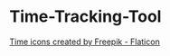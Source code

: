 # Time-Tracking-Tool
<a href="https://www.flaticon.com/free-icons/time" title="time icons">Time icons created by Freepik - Flaticon</a>

